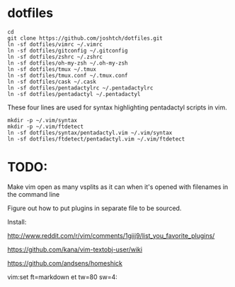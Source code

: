 dotfiles
========

    cd
    git clone https://github.com/joshtch/dotfiles.git
    ln -sf dotfiles/vimrc ~/.vimrc
    ln -sf dotfiles/gitconfig ~/.gitconfig
    ln -sf dotfiles/zshrc ~/.zshrc
    ln -sf dotfiles/oh-my-zsh ~/.oh-my-zsh
    ln -sf dotfiles/tmux ~/.tmux
    ln -sf dotfiles/tmux.conf ~/.tmux.conf
    ln -sf dotfiles/cask ~/.cask
    ln -sf dotfiles/pentadactylrc ~/.pentadactylrc
    ln -sf dotfiles/pentadactyl ~/.pentadactyl

These four lines are used for syntax highlighting pentadactyl scripts in vim.

    mkdir -p ~/.vim/syntax
    mkdir -p ~/.vim/ftdetect
    ln -sf dotfiles/syntax/pentadactyl.vim ~/.vim/syntax
    ln -sf dotfiles/ftdetect/pentadactyl.vim ~/.vim/ftdetect

TODO:
=====

Make vim open as many vsplits as it can when it's opened with filenames in the
 command line

Figure out how to put plugins in separate file to be sourced.

Install:

http://www.reddit.com/r/vim/comments/1giij9/list_you_favorite_plugins/

https://github.com/kana/vim-textobj-user/wiki

https://github.com/andsens/homeshick

vim:set ft=markdown et tw=80 sw=4:
